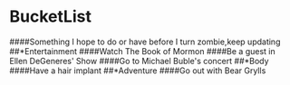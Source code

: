 # BucketList
####Something I hope to do or have before I turn zombie,keep updating
##*Entertainment
####Watch The Book of Mormon
####Be a guest in Ellen DeGeneres' Show
####Go to Michael Buble's concert
##*Body
####Have a hair implant
##*Adventure
####Go out with Bear Grylls
